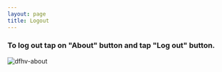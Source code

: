 ```yaml
---
layout: page
title: Logout
---
```


### To log out tap on "About" button and tap "Log out" button.

![dfhv-about](https://user-images.githubusercontent.com/79857237/111627307-4c19d300-87c5-11eb-8fd9-7a97e3b69cad.png)

